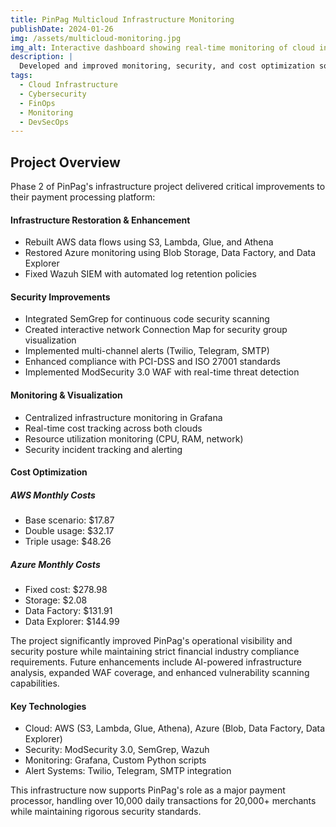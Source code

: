 ```yaml
---
title: PinPag Multicloud Infrastructure Monitoring
publishDate: 2024-01-26
img: /assets/multicloud-monitoring.jpg
img_alt: Interactive dashboard showing real-time monitoring of cloud infrastructure and security metrics
description: |
  Developed and improved monitoring, security, and cost optimization solutions for PinPag's payment processing infrastructure across AWS and Azure clouds.
tags:
  - Cloud Infrastructure
  - Cybersecurity
  - FinOps
  - Monitoring
  - DevSecOps
---
```


## Project Overview

Phase 2 of PinPag's infrastructure project delivered critical improvements to their payment processing platform:

#### Infrastructure Restoration & Enhancement

- Rebuilt AWS data flows using S3, Lambda, Glue, and Athena
- Restored Azure monitoring using Blob Storage, Data Factory, and Data Explorer
- Fixed Wazuh SIEM with automated log retention policies

#### Security Improvements

- Integrated SemGrep for continuous code security scanning
- Created interactive network Connection Map for security group visualization
- Implemented multi-channel alerts (Twilio, Telegram, SMTP)
- Enhanced compliance with PCI-DSS and ISO 27001 standards
- Implemented ModSecurity 3.0 WAF with real-time threat detection

#### Monitoring & Visualization

- Centralized infrastructure monitoring in Grafana
- Real-time cost tracking across both clouds
- Resource utilization monitoring (CPU, RAM, network)
- Security incident tracking and alerting

#### Cost Optimization

##### AWS Monthly Costs

- Base scenario: $17.87
- Double usage: $32.17
- Triple usage: $48.26

##### Azure Monthly Costs

- Fixed cost: $278.98
- Storage: $2.08
- Data Factory: $131.91
- Data Explorer: $144.99

The project significantly improved PinPag's operational visibility and security posture while maintaining strict financial industry compliance requirements. Future enhancements include AI-powered infrastructure analysis, expanded WAF coverage, and enhanced vulnerability scanning capabilities.

#### Key Technologies

- Cloud: AWS (S3, Lambda, Glue, Athena), Azure (Blob, Data Factory, Data Explorer)
- Security: ModSecurity 3.0, SemGrep, Wazuh
- Monitoring: Grafana, Custom Python scripts
- Alert Systems: Twilio, Telegram, SMTP integration

This infrastructure now supports PinPag's role as a major payment processor, handling over 10,000 daily transactions for 20,000+ merchants while maintaining rigorous security standards.
